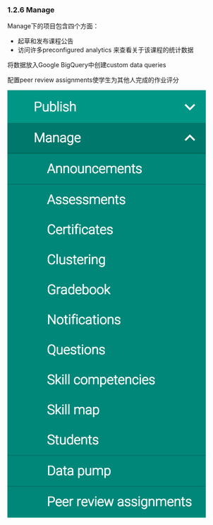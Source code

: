 ### 1.2.6 Manage

Manage下的项目包含四个方面：

- 起草和发布课程公告
- 访问许多preconfigured analytics 来查看关于该课程的统计数据

将数据放入Google BigQuery中创建custom data queries

配置peer review assignments使学生为其他人完成的作业评分

![Manage](/images/chapter1/manage.png)